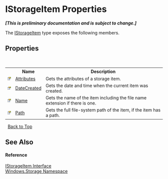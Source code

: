 # IStorageItem Properties
 _**\[This is preliminary documentation and is subject to change.\]**_

The <a href="T_Windows_Storage_IStorageItem">IStorageItem</a> type exposes the following members.


## Properties
&nbsp;<table><tr><th></th><th>Name</th><th>Description</th></tr><tr><td>![Public property](media/pubproperty.gif "Public property")</td><td><a href="P_Windows_Storage_IStorageItem_Attributes">Attributes</a></td><td>
Gets the attributes of a storage item.</td></tr><tr><td>![Public property](media/pubproperty.gif "Public property")</td><td><a href="P_Windows_Storage_IStorageItem_DateCreated">DateCreated</a></td><td>
Gets the date and time when the current item was created.</td></tr><tr><td>![Public property](media/pubproperty.gif "Public property")</td><td><a href="P_Windows_Storage_IStorageItem_Name">Name</a></td><td>
Gets the name of the item including the file name extension if there is one.</td></tr><tr><td>![Public property](media/pubproperty.gif "Public property")</td><td><a href="P_Windows_Storage_IStorageItem_Path">Path</a></td><td>
Gets the full file-system path of the item, if the item has a path.</td></tr></table>&nbsp;
<a href="#istorageitem-properties">Back to Top</a>

## See Also


#### Reference
<a href="T_Windows_Storage_IStorageItem">IStorageItem Interface</a><br /><a href="N_Windows_Storage">Windows.Storage Namespace</a><br />